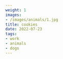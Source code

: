 ```yaml
---
weight: 1
images:
- /images/animals/1.jpg
title: cookies
date: 2022-07-23
tags:
- work
- animals
- dogs
---
```

